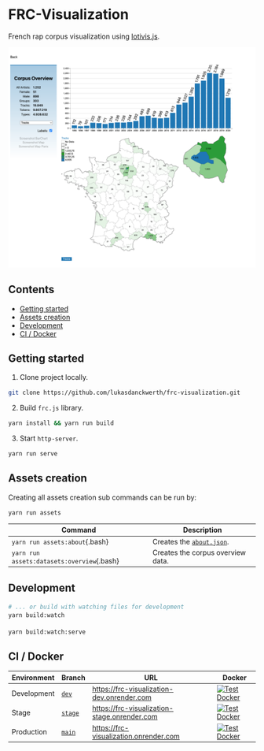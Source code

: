 # FRC-Visualization

French rap corpus visualization using [lotivis.js](https://github.com/lotivis/lotivis).

![Corpus Overview](img/corpus.overview.png)

## Contents

- [Getting started](#getting-started)
- [Assets creation](#assets-creation)
- [Development](#development)
- [CI / Docker](#ci--docker)

## Getting started

1) Clone project locally.

```bash
git clone https://github.com/lukasdanckwerth/frc-visualization.git
```

2) Build `frc.js` library.

```bash
yarn install && yarn run build
```

3) Start `http-server`.

```bash
yarn run serve
```

## Assets creation

Creating all assets creation sub commands can be run by:

```bash
yarn run assets
```

| Command | Description |
| - | - |
| `yarn run assets:about`{.bash} | Creates the [`about.json`](./data/about.json). |
| `yarn run assets:datasets:overview`{.bash} | Creates the corpus overview data. |

## Development

```sh
# ... or build with watching files for development
yarn build:watch

yarn build:watch:serve
```

## CI / Docker

| Environment | Branch | URL | Docker |
| - | - | - | - |
| Development | [`dev`](https://github.com/lukasdanckwerth/frc-visualization/tree/dev)  | https://frc-visualization-dev.onrender.com | [![Test Docker](https://github.com/lukasdanckwerth/frc-visualization/actions/workflows/test-docker.yml/badge.svg?branch=dev)](https://github.com/lukasdanckwerth/frc-visualization/actions/workflows/test-docker.yml) |
| Stage | [`stage`](https://github.com/lukasdanckwerth/frc-visualization/tree/stage) | https://frc-visualization-stage.onrender.com | [![Test Docker](https://github.com/lukasdanckwerth/frc-visualization/actions/workflows/test-docker.yml/badge.svg?branch=stage)](https://github.com/lukasdanckwerth/frc-visualization/actions/workflows/test-docker.yml) |
| Production | [`main`](https://github.com/lukasdanckwerth/frc-visualization/tree/main) | https://frc-visualization.onrender.com | [![Test Docker](https://github.com/lukasdanckwerth/frc-visualization/actions/workflows/test-docker.yml/badge.svg?branch=main)](https://github.com/lukasdanckwerth/frc-visualization/actions/workflows/test-docker.yml) |
